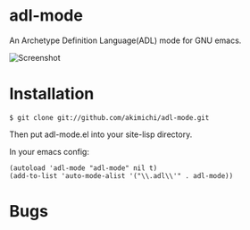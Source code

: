 adl-mode
========

An Archetype Definition Language(ADL) mode for GNU emacs.

![Screenshot](https://raw.github.com/akimichi/adl-mode/master/images/screenshot01.png)

Installation
======

    $ git clone git://github.com/akimichi/adl-mode.git

Then put adl-mode.el into your site-lisp directory.

In your emacs config:

    (autoload 'adl-mode "adl-mode" nil t)
    (add-to-list 'auto-mode-alist '("\\.adl\\'" . adl-mode))


Bugs
====

